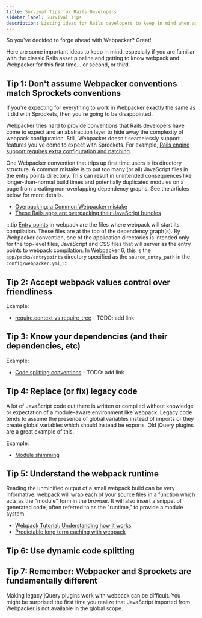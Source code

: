 ```yaml
---
title: Survival Tips for Rails Developers
sidebar_label: Survival Tips
description: Listing ideas for Rails developers to keep in mind when adopting Webpacker in Rails 5 or Rails 6 applications for this first time given prior experience with the Rails asset pipeline.
---
```


So you've decided to forge ahead with Webpacker? Great!

Here are some important ideas to keep in mind, especially if you are familiar with the classic Rails asset pipeline and getting to know webpack and Webpacker for this first time... or second, or third.

## Tip 1: Don't assume Webpacker conventions match Sprockets conventions

If you're expecting for everything to work in Webpacker exactly the same as it did with Sprockets, then you're going to be disappointed.

Webpacker tries hard to provide conventions that Rails developers have come to expect and an abstraction layer to hide away the complexity of webpack configuration. Still, Webpacker doesn't seamelessly support features you've come to expect with Sprockets. For example, [Rails engine support requires extra configuration and patching](http://ben.vandgrift.com/posts/rails-engine-webpacker-1/).

One Webpacker convention that trips up first time users is its directory structure. A common mistake is to put too many (or all) JavaScript files in the entry points directory. This can result in unintended consequences like longer-than-normal build times and potentially duplicated modules on a page from creating non-overlapping dependency graphs. See the articles below for more details.

- [Overpacking: a Common Webpacker mistake](https://rossta.net/blog/overpacking-a-common-webpacker-mistake.html)
- [These Rails apps are overpacking their JavaScript bundles](https://rossta.net/blog/rails-apps-overpacking-with-webpacker.html)

:::tip
[Entry points](https://webpack.js.org/concepts/entry-points/) in webpack are the files where webpack will start its compilation. These files are at the top of the dependency graph(s). By Webpacker convention, one of the application directories is intended only for the top-level files, JavaScript and CSS files that will server as the entry points to webpack compilation. In Webpacker 6, this is the `app/packs/entrypoints` directory specified as the `source_entry_path` in the `config/webpacker.yml`,
:::

## Tip 2: Accept webpack values control over friendliness

Example:

- [require.context vs require_tree](/) - TODO: add link

## Tip 3: Know your dependencies (and their dependencies, etc)

Example:

- [Code splitting conventions](/) - TODO: add link

## Tip 4: Replace (or fix) legacy code

A lot of JavaScript code out there is written or compiled without knowledge or expectation of a module-aware environment like webpack. Legacy code tends to assume the presence of global variables instead of imports or they create global variables which should instead be exports. Old jQuery plugins are a great example of this.

Example:

- [Module shimming](https://webpack.js.org/guides/shimming/)

## Tip 5: Understand the webpack runtime

Reading the unminified output of a small webpack build can be very informative. webpack will wrap each of your source files in a function which acts as the "module" form in the browser. It will also insert a snippet of generated code, often referred to as the "runtime," to provide a module system.

- [Webpack Tutorial: Understanding how it works](https://medium.com/ag-grid/webpack-tutorial-understanding-how-it-works-f73dfa164f01)
- [Predictable long term caching with webpack](https://medium.com/webpack/predictable-long-term-caching-with-webpack-d3eee1d3fa31)

## Tip 6: Use dynamic code splitting

## Tip 7: Remember: Webpacker and Sprockets are fundamentally different

Making legacy jQuery plugins work with webpack can be difficult. You might be surprised the first time you realize that JavaScript imported from Webpacker is not available in the global scope.
